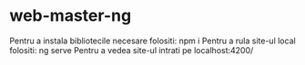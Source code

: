 # web-master-ng
Pentru a instala bibliotecile necesare folositi: npm i
Pentru a rula site-ul local folositi: ng serve
Pentru a vedea site-ul intrati pe localhost:4200/
